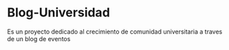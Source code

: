 # Blog-Universidad
Es un proyecto dedicado al crecimiento de comunidad universitaria a traves de un blog de eventos
